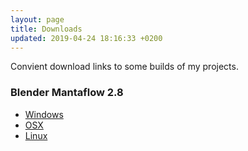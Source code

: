 ```yaml
---
layout: page
title: Downloads
updated: 2019-04-24 18:16:33 +0200
---
```


Convient download links to some builds of my projects.

### Blender Mantaflow 2.8
- [Windows][blender28_win]
- [OSX][blender28_osx]
- [Linux][blender28_linux]

[blender28_win]: https://blender.community/5cb507318af5452a29d16879/download/5cb509cd8af5452a29d1687b
[blender28_osx]: https://blender.community/5cbf2b058af545522bfd155c/download/5cbf316d8af54552b2f4c563
[blender28_linux]: https://blender.community/5cbf1b288af54551fbbdd85f/download/5cbf1c028af54551fbbdd861
